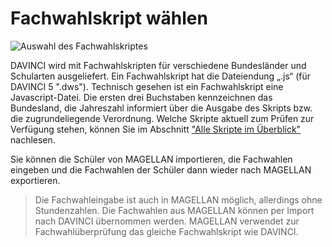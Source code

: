 # Fachwahlskript wählen

![Auswahl des Fachwahlskriptes](/assets/images/dav_fachwahlskript_waehlen.jpg)

DAVINCI wird mit Fachwahlskripten für verschiedene Bundesländer und Schularten ausgeliefert. Ein Fachwahlskript hat die Dateiendung „.js“ (für DAVINCI 5 ".dws"). Technisch gesehen ist ein Fachwahlskript eine Javascript-Datei. Die ersten drei Buchstaben kennzeichnen das Bundesland, die Jahreszahl informiert über die Ausgabe des Skripts bzw. die zugrundeliegende Verordnung. Welche Skripte aktuell zum Prüfen zur Verfügung stehen, können Sie im Abschnitt ["Alle Skripte im Überblick"](oberstufenorga_alle_skripte_im_uberblick.md) nachlesen.

Sie können die Schüler von MAGELLAN importieren, die Fachwahlen eingeben und die Fachwahlen der Schüler dann wieder nach MAGELLAN exportieren.
>Die Fachwahleingabe ist auch in MAGELLAN möglich, allerdings ohne Stundenzahlen. Die Fachwahlen aus MAGELLAN können per Import nach DAVINCI übernommen werden. MAGELLAN verwendet zur Fachwahlüberprüfung das gleiche Fachwahlskript wie DAVINCI.
